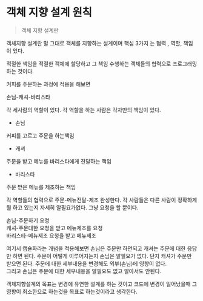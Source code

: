 # 객체 지향 설계 원칙

> 객체 지향 설계란

객체지향 설계란 말 그대로 객체를 지향하는 설계이며 핵심 3가지 는 협력 , 역할, 책임이 있다.

적절한 책임을 적절한 객체에 할당하고 그 책임 수행하는 객체들의 협력으로 프로그래밍 하는 것이다.

커피를 주문하는 과정에 적용을 해보면

손님-캐셔-바리스타

각 세사람의 역할이 있다. 각 역할을 하는 사람은 각자만의 책임이 있다.

* 손님

커피를 고르고 주문을 하는책임

* 캐셔

주문을 받고 메뉴를 바리스타에게 전달하는 책임

* 바리스타

주문 받은 메뉴를 제조하는 책임



각 역할들의 협력으로 주문-메뉴전달-제조 완성한다. 각 사람들은 다른 사람이 정확하게 뭘 하고 있는지 자세히 알필요가없다. 그냥 요청을 할 뿐이다. 

손님-주문하기 요청  
캐셔-주문대한 요청을 받고 메뉴제조를 요청  
바리스타-메뉴제조 요청을 받고 메뉴제조   

여기서 캡슐화라는 개념을 적용해보면 손님은 주문만 하면되고 캐셔는 주문에 대한 응답만 하면 된다. 주문이 어떻게 이루어지는지 손님은 알필요가 없다. 단지 캐셔가 주문만 받으면 된다. 주문에 대한 세부내용을 변경해도 외부\(손님\)에 영향이 없다.  
그리고 손님은 주문에 대한 세부내용을 알필요도 없고 알아서도 안된다.



객체지향설계의 목표는 변경에 유연한 설계를 하는 것이고  코드에 변경이 일어났을때 그 영향이 최소한으로 하는것을 목표로 하는것이라고 생각한다.











